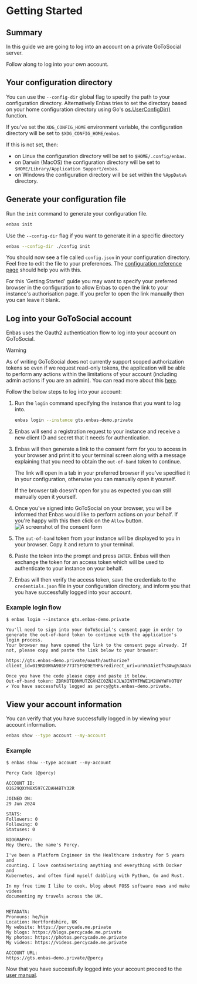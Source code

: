 # Getting Started

## Summary

In this guide we are going to log into an account on a private GoToSocial server.

Follow along to log into your own account.

## Your configuration directory

You can use the `--config-dir` global flag to specify the path to your configuration directory.
Alternatively Enbas tries to set the directory based on your home configuration directory using Go's [os.UserConfigDir()](https://pkg.go.dev/os#UserConfigDir) function.

If you've set the `XDG_CONFIG_HOME` environment variable, the configuration directory will be set to `$XDG_CONFIG_HOME/enbas`.

If this is not set, then:

- on Linux the configuration directory will be set to `$HOME/.config/enbas`.
- on Darwin (MacOS) the configuration directory will be set to `$HOME/Library/Application Support/enbas`.
- on Windows the configuration directory will be set within the `%AppData%` directory.

## Generate your configuration file

Run the `init` command to generate your configuration file.

```bash
enbas init
```

Use the `--config-dir` flag if you want to generate it in a specific directory

```bash
enbas --config-dir ./config init
```

You should now see a file called `config.json` in your configuration directory.
Feel free to edit the file to your preferences. 
The [configuration reference page](./configuration.md) should help you with this.

For this 'Getting Started' guide you may want to specify your preferred browser in the configuration to allow
Enbas to open the link to your instance's authorisation page.
If you prefer to open the link manually then you can leave it blank.

## Log into your GoToSocial account

Enbas uses the Oauth2 authentication flow to log into your account on GoToSocial.

> [!WARNING]
> As of writing GoToSocial does not currently support scoped authorization tokens so even if we request read-only
> tokens, the application will be able to perform any actions within the limitations of your account
> (including admin actions if you are an admin).
> You can read more about this [here](https://docs.gotosocial.org/en/latest/api/authentication/).

Follow the below steps to log into your account:

1. Run the `login` command specifying the instance that you want to log into.
    ```bash
    enbas login --instance gts.enbas-demo.private
    ```

2. Enbas will send a registration request to your instance and receive a new client ID and secret that it
   needs for authentication.

3. Enbas will then generate a link to the consent form for you to access in your browser and print it to
   your terminal screen along with a message explaining that you need to obtain the `out-of-band` token
   to continue.

   The link will open in a tab in your preferred browser if you've specified it in your configuration,
   otherwise you can manually open it yourself.

   If the browser tab doesn't open for you as expected you can still manually open it yourself.

4. Once you've signed into GoToSocial on your browser,
   you will be informed that Enbas would like to perform actions on your behalf.
   If you're happy with this then click on the `Allow` button.
   ![A screenshot of the consent form](../assets/images/consent_form.png "Consent Form")

5. The `out-of-band` token from your instance will be displayed to you in your browser.
   Copy it and return to your terminal.

6. Paste the token into the prompt and press `ENTER`.
   Enbas will then exchange the token for an access token which will be used to authenticate
   to your instance on your behalf.

7. Enbas will then verify the access token, save the credentials to the `credentials.json` file
   in your configuration directory, and inform you that you have successfully logged into your account.

### Example login flow

```
$ enbas login --instance gts.enbas-demo.private

You'll need to sign into your GoToSocial's consent page in order to generate the out-of-band token to continue with the application's login process.
Your browser may have opened the link to the consent page already. If not, please copy and paste the link below to your browser:

https://gts.enbas-demo.private/oauth/authorize?client_id=019RD0WVA903F773T5F9D9EYHP&redirect_uri=urn%3Aietf%3Awg%3Aoauth%3A2.0%3Aoob&response_type=code

Once you have the code please copy and paste it below.
Out-of-band token: ZDRKOTE0NMUTZGVHZC0ZNJVJLWJINTMTMWE1M2UWYWFHOTQY
✔ You have successfully logged as percy@gts.enbas-demo.private.
```

## View your account information

You can verify that you have successfully logged in by viewing your account information.

```bash
enbas show --type account --my-account
```

### Example

```
$ enbas show --type account --my-account

Percy Cade (@percy)

ACCOUNT ID:
01629QXYN8X597CZDAH4BTY32R

JOINED ON:
29 Jun 2024

STATS:
Followers: 0
Following: 0
Statuses: 0

BIOGRAPHY:
Hey there, the name's Percy.

I've been a Platform Engineer in the Healthcare industry for 5 years and
counting. I love containerising anything and everything with Docker and
Kubernetes, and often find myself dabbling with Python, Go and Rust.

In my free time I like to cook, blog about FOSS software news and make videos
documenting my travels across the UK.


METADATA:
Pronouns: he/him
Location: Hertfordshire, UK
My website: https://percycade.me.private
My blogs: https://blogs.percycade.me.private
My photos: https://photos.percycade.me.private
My videos: https://videos.percycade.me.private

ACCOUNT URL:
https://gts.enbas-demo.private/@percy
```

Now that you have successfully logged into your account proceed to the [user manual](./manual.md).

